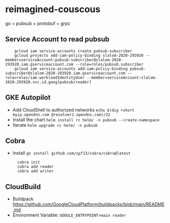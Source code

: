 # reimagined-couscous

go + pubsub + protobuf + grpc


## Service Account to read pubsub

        gcloud iam service-accounts create pubsub-subscriber
        gcloud projects add-iam-policy-binding slalom-2020-293920 --member=serviceAccount:pubsub-subscriber@slalom-2020-293920.iam.gserviceaccount.com --role=roles/pubsub.subscriber
        gcloud iam service-accounts add-iam-policy-binding pubsub-subscriber@slalom-2020-293920.iam.gserviceaccount.com --role=roles/iam.workloadIdentityUser --member=serviceAccount:slalom-2020-293920.svc.id.goog[pubsub/reader]

## GKE Autopilot

* Add CloudShell to authorized networks `echo $(dig +short myip.opendns.com @resolver1.opendns.com)/32`
* Install the chart `helm install rc helm/ -n pubsub --create-namespace`
* Iterate `helm upgrade rc helm/ -n pubsub`

## Cobra
* Install `go install github.com/spf13/cobra/cobra@latest`

        cobra init
        cobra add reader
        cobra add writer

## CloudBuild

* Buildpack https://github.com/GoogleCloudPlatform/buildpacks/blob/main/README.md
* Environment Variable: `GOOGLE_ENTRYPOINT`=`main reader`